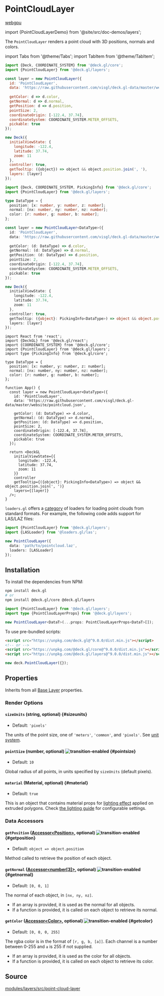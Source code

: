 # PointCloudLayer
[webgpu](https://img.shields.io/badge/webgpu-supported-blue.svg?style=flat-square)

import {PointCloudLayerDemo} from '@site/src/doc-demos/layers';

<PointCloudLayerDemo />

The `PointCloudLayer` renders a point cloud with 3D positions, normals and colors.

import Tabs from '@theme/Tabs';
import TabItem from '@theme/TabItem';

<Tabs groupId="language">
  <TabItem value="js" label="JavaScript">

```js
import {Deck, COORDINATE_SYSTEM} from '@deck.gl/core';
import {PointCloudLayer} from '@deck.gl/layers';

const layer = new PointCloudLayer({
  id: 'PointCloudLayer',
  data: 'https://raw.githubusercontent.com/visgl/deck.gl-data/master/website/pointcloud.json',
  
  getColor: d => d.color,
  getNormal: d => d.normal,
  getPosition: d => d.position,
  pointSize: 2,
  coordinateOrigin: [-122.4, 37.74],
  coordinateSystem: COORDINATE_SYSTEM.METER_OFFSETS,
  pickable: true
});

new Deck({
  initialViewState: {
    longitude: -122.4,
    latitude: 37.74,
    zoom: 11
  },
  controller: true,
  getTooltip: ({object}) => object && object.position.join(', '),
  layers: [layer]
});
```

  </TabItem>
  <TabItem value="ts" label="TypeScript">

```ts
import {Deck, COORDINATE_SYSTEM, PickingInfo} from '@deck.gl/core';
import {PointCloudLayer} from '@deck.gl/layers';

type DataType = {
  position: [x: number, y: number, z: number];
  normal: [nx: number, ny: number, nz: number];
  color: [r: number, g: number, b: number];
};

const layer = new PointCloudLayer<DataType>({
  id: 'PointCloudLayer',
  data: 'https://raw.githubusercontent.com/visgl/deck.gl-data/master/website/pointcloud.json',
  
  getColor: (d: DataType) => d.color,
  getNormal: (d: DataType) => d.normal,
  getPosition: (d: DataType) => d.position,
  pointSize: 2,
  coordinateOrigin: [-122.4, 37.74],
  coordinateSystem: COORDINATE_SYSTEM.METER_OFFSETS,
  pickable: true
});

new Deck({
  initialViewState: {
    longitude: -122.4,
    latitude: 37.74,
    zoom: 11
  },
  controller: true,
  getTooltip: ({object}: PickingInfo<DataType>) => object && object.position.join(', '),
  layers: [layer]
});
```

  </TabItem>
  <TabItem value="react" label="React">

```tsx
import React from 'react';
import {DeckGL} from '@deck.gl/react';
import {COORDINATE_SYSTEM} from '@deck.gl/core';
import {PointCloudLayer} from '@deck.gl/layers';
import type {PickingInfo} from '@deck.gl/core';

type DataType = {
  position: [x: number, y: number, z: number];
  normal: [nx: number, ny: number, nz: number];
  color: [r: number, g: number, b: number];
};

function App() {
  const layer = new PointCloudLayer<DataType>({
    id: 'PointCloudLayer',
    data: 'https://raw.githubusercontent.com/visgl/deck.gl-data/master/website/pointcloud.json',
    
    getColor: (d: DataType) => d.color,
    getNormal: (d: DataType) => d.normal,
    getPosition: (d: DataType) => d.position,
    pointSize: 2,
    coordinateOrigin: [-122.4, 37.74],
    coordinateSystem: COORDINATE_SYSTEM.METER_OFFSETS,
    pickable: true
  });

  return <DeckGL
    initialViewState={{
      longitude: -122.4,
      latitude: 37.74,
      zoom: 11
    }}
    controller
    getTooltip={({object}: PickingInfo<DataType>) => object && object.position.join(', ')}
    layers={[layer]}
  />;
}
```

  </TabItem>
</Tabs>


`loaders.gl` offers a [category](https://loaders.gl/docs/specifications/category-mesh) of loaders for loading point clouds from standard formats. For example, the following code adds support for LAS/LAZ files:

```ts
import {PointCloudLayer} from '@deck.gl/layers';
import {LASLoader} from '@loaders.gl/las';

new PointCloudLayer({
  data: 'path/to/pointcloud.laz',
  loaders: [LASLoader]
});
```

## Installation

To install the dependencies from NPM:

```bash
npm install deck.gl
# or
npm install @deck.gl/core @deck.gl/layers
```

```ts
import {PointCloudLayer} from '@deck.gl/layers';
import type {PointCloudLayerProps} from '@deck.gl/layers';

new PointCloudLayer<DataT>(...props: PointCloudLayerProps<DataT>[]);
```

To use pre-bundled scripts:

```html
<script src="https://unpkg.com/deck.gl@^9.0.0/dist.min.js"></script>
<!-- or -->
<script src="https://unpkg.com/@deck.gl/core@^9.0.0/dist.min.js"></script>
<script src="https://unpkg.com/@deck.gl/layers@^9.0.0/dist.min.js"></script>
```

```js
new deck.PointCloudLayer({});
```

## Properties

Inherits from all [Base Layer](../core/layer.md) properties.

### Render Options

#### `sizeUnits` (string, optional) {#sizeunits}

* Default: `'pixels'`

The units of the point size, one of `'meters'`, `'common'`, and `'pixels'`. See [unit system](../../developer-guide/coordinate-systems.md#supported-units).

#### `pointSize` (number, optional) ![transition-enabled](https://img.shields.io/badge/transition-enabled-green.svg?style=flat-square") {#pointsize}

* Default: `10`

Global radius of all points, in units specified by `sizeUnits` (default pixels).

#### `material` (Material, optional) {#material}

* Default: `true`

This is an object that contains material props for [lighting effect](../core/lighting-effect.md) applied on extruded polygons.
Check [the lighting guide](../../developer-guide/using-effects.md#material-settings) for configurable settings.

### Data Accessors

#### `getPosition` ([Accessor&lt;Position&gt;](../../developer-guide/using-layers.md#accessors), optional) ![transition-enabled](https://img.shields.io/badge/transition-enabled-green.svg?style=flat-square") {#getposition}

* Default: `object => object.position`

Method called to retrieve the position of each object.

#### `getNormal` ([Accessor&lt;number[3]&gt;](../../developer-guide/using-layers.md#accessors), optional) ![transition-enabled](https://img.shields.io/badge/transition-enabled-green.svg?style=flat-square") {#getnormal}

* Default: `[0, 0, 1]`

The normal of each object, in `[nx, ny, nz]`.

* If an array is provided, it is used as the normal for all objects.
* If a function is provided, it is called on each object to retrieve its normal.


#### `getColor` ([Accessor&lt;Color&gt;](../../developer-guide/using-layers.md#accessors), optional) ![transition-enabled](https://img.shields.io/badge/transition-enabled-green.svg?style=flat-square") {#getcolor}

* Default: `[0, 0, 0, 255]`

The rgba color is in the format of `[r, g, b, [a]]`. Each channel is a number between 0-255 and `a` is 255 if not supplied.

* If an array is provided, it is used as the color for all objects.
* If a function is provided, it is called on each object to retrieve its color.

## Source

[modules/layers/src/point-cloud-layer](https://github.com/visgl/deck.gl/tree/9.2-release/modules/layers/src/point-cloud-layer)
